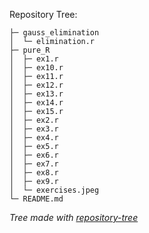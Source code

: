 Repository Tree:

```
├─ gauss_elimination
│  └─ elimination.r
├─ pure_R
│  ├─ ex1.r
│  ├─ ex10.r
│  ├─ ex11.r
│  ├─ ex12.r
│  ├─ ex13.r
│  ├─ ex14.r
│  ├─ ex15.r
│  ├─ ex2.r
│  ├─ ex3.r
│  ├─ ex4.r
│  ├─ ex5.r
│  ├─ ex6.r
│  ├─ ex7.r
│  ├─ ex8.r
│  ├─ ex9.r
│  └─ exercises.jpeg
└─ README.md
```

_Tree made with [repository-tree](https://github.com/xiaoluoboding/repository-tree)_
